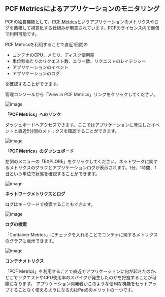 ## PCF Metricsによるアプリケーションのモニタリング

PCFの独自機能として、[PCF Metrics](https://metrics.run.pivotal.io)というアプリケーションのメトリクスやログを蓄積して視覚化する仕組みが用意されています。PCFのライセンス内で無償で利用可能です。

PCF Metricsを利用することで直近1日間の

* コンテナのCPU、メモリ、ディスク使用率
* 単位秒あたりのリクエスト数、エラー数、リクエストのレイテンシー
* アプリケーションのイベント
* アプリケーションのログ

を確認することができます。


管理コンソールから「View in PCF Metrics」リンクをクリックしてください。

![image](https://qiita-image-store.s3.amazonaws.com/0/1852/215e8075-6064-47cf-c1f3-6792a73b5826.png)

**「PCF Metrics」へのリンク**

ダッシュボードへアクセスできます。ここではアプリケーションに発生したイベントと直近5分間のメトリクスを確認することができます。

![image](https://qiita-image-store.s3.amazonaws.com/0/1852/06d03de0-a13c-a06a-1470-2c281f3aedbc.png)

**「PCF Metrics」のダッシュボード**

左側のメニューの「EXPLORE」をクリックしてください。ネットワークに関するメトリクスのグラフとアプリケーションログが表示されます。1分、1時間、1日という単位で状態を確認することができます。

![image](https://qiita-image-store.s3.amazonaws.com/0/1852/1f46c343-2e1b-7577-0ff1-c12a19563417.png)

**ネットワークメトリクスとログ**

ログはキーワードで検索することもできます。

![image](https://qiita-image-store.s3.amazonaws.com/0/1852/b9b6d9e2-3fce-48a8-d443-dea8a91b2fc3.png)

**ログの検索**

「Container Metrics」にチェックを入れることでコンテナに関するメトリクスのグラフも表示できます。

![image](https://qiita-image-store.s3.amazonaws.com/0/1852/94dd63a3-2708-a84d-7ec2-05aab56a48d8.png)

**コンテナメトリクス**

「PCF Metrics」を利用することで直近でアプリケーションに何が起きたのか、どこでリクエストやCPU使用率のスパイクが発生したのかを把握することが可能になります。
アプリケーション開発者がこのような便利な機能をセットアップすることなく使えるようになるのはPaaSのメリットの一つです。

